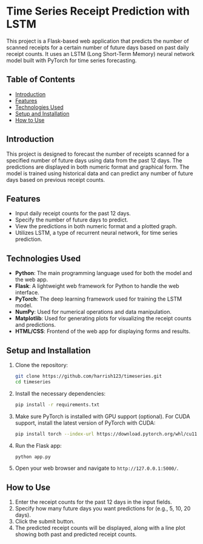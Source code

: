 # Time Series Receipt Prediction with LSTM

This project is a Flask-based web application that predicts the number of scanned receipts for a certain number of future days based on past daily receipt counts. It uses an LSTM (Long Short-Term Memory) neural network model built with PyTorch for time series forecasting.

## Table of Contents
- [Introduction](#introduction)
- [Features](#features)
- [Technologies Used](#technologies-used)
- [Setup and Installation](#setup-and-installation)
- [How to Use](#how-to-use)

## Introduction

This project is designed to forecast the number of receipts scanned for a specified number of future days using data from the past 12 days. The predictions are displayed in both numeric format and graphical form. The model is trained using historical data and can predict any number of future days based on previous receipt counts.

## Features

- Input daily receipt counts for the past 12 days.
- Specify the number of future days to predict.
- View the predictions in both numeric format and a plotted graph.
- Utilizes LSTM, a type of recurrent neural network, for time series prediction.

## Technologies Used

- **Python**: The main programming language used for both the model and the web app.
- **Flask**: A lightweight web framework for Python to handle the web interface.
- **PyTorch**: The deep learning framework used for training the LSTM model.
- **NumPy**: Used for numerical operations and data manipulation.
- **Matplotlib**: Used for generating plots for visualizing the receipt counts and predictions.
- **HTML/CSS**: Frontend of the web app for displaying forms and results.

## Setup and Installation

1. Clone the repository:
   ```bash
   git clone https://github.com/harrish123/timeseries.git
   cd timeseries
   ```

2. Install the necessary dependencies:
   ```bash
   pip install -r requirements.txt
   ```

3. Make sure PyTorch is installed with GPU support (optional). For CUDA support, install the latest version of PyTorch with CUDA:
   ```bash
   pip install torch --index-url https://download.pytorch.org/whl/cu118
   ```

4. Run the Flask app:
   ```bash
   python app.py
   ```

5. Open your web browser and navigate to `http://127.0.0.1:5000/`.

## How to Use

1. Enter the receipt counts for the past 12 days in the input fields.
2. Specify how many future days you want predictions for (e.g., 5, 10, 20 days).
3. Click the submit button.
4. The predicted receipt counts will be displayed, along with a line plot showing both past and predicted receipt counts.
